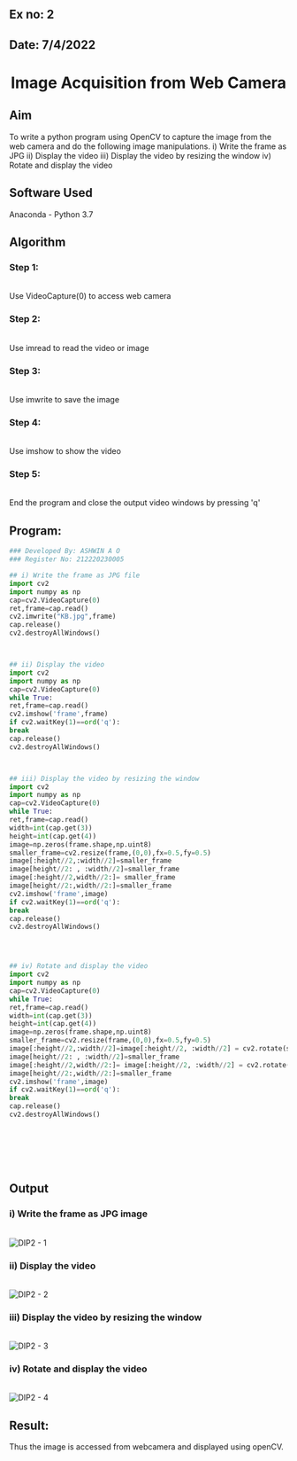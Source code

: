 ## Ex no: 2
## Date: 7/4/2022
# <p align="center"> Image Acquisition from Web Camera
## Aim
 
To write a python program using OpenCV to capture the image from the web camera and do the following image manipulations.
i) Write the frame as JPG 
ii) Display the video 
iii) Display the video by resizing the window
iv) Rotate and display the video

## Software Used
Anaconda - Python 3.7
## Algorithm
### Step 1:
<br>Use VideoCapture(0) to access web camera

### Step 2:
<br>Use imread to read the video or image

### Step 3:
<br>Use imwrite to save the image

### Step 4:
<br>Use imshow to show the video

### Step 5:
<br>End the program and close the output video windows by pressing 'q'

## Program:
``` Python
### Developed By: ASHWIN A O
### Register No: 212220230005

## i) Write the frame as JPG file
import cv2
import numpy as np
cap=cv2.VideoCapture(0)
ret,frame=cap.read()
cv2.imwrite("KB.jpg",frame)
cap.release()
cv2.destroyAllWindows()



## ii) Display the video
import cv2
import numpy as np
cap=cv2.VideoCapture(0)
while True:
ret,frame=cap.read()
cv2.imshow('frame',frame)
if cv2.waitKey(1)==ord('q'):
break
cap.release()
cv2.destroyAllWindows()



## iii) Display the video by resizing the window
import cv2
import numpy as np
cap=cv2.VideoCapture(0)
while True:
ret,frame=cap.read()
width=int(cap.get(3))
height=int(cap.get(4))
image=np.zeros(frame.shape,np.uint8)
smaller_frame=cv2.resize(frame,(0,0),fx=0.5,fy=0.5)
image[:height//2,:width//2]=smaller_frame
image[height//2: , :width//2]=smaller_frame
image[:height//2,width//2:]= smaller_frame
image[height//2:,width//2:]=smaller_frame
cv2.imshow('frame',image)
if cv2.waitKey(1)==ord('q'):
break
cap.release()
cv2.destroyAllWindows()




## iv) Rotate and display the video
import cv2
import numpy as np
cap=cv2.VideoCapture(0)
while True:
ret,frame=cap.read()
width=int(cap.get(3))
height=int(cap.get(4))
image=np.zeros(frame.shape,np.uint8)
smaller_frame=cv2.resize(frame,(0,0),fx=0.5,fy=0.5)
image[:height//2,:width//2]=image[:height//2, :width//2] = cv2.rotate(smaller_frame,cv2.cv2
image[height//2: , :width//2]=smaller_frame
image[:height//2,width//2:]= image[:height//2, :width//2] = cv2.rotate(smaller_frame,cv2.cv
image[height//2:,width//2:]=smaller_frame
cv2.imshow('frame',image)
if cv2.waitKey(1)==ord('q'):
break
cap.release()
cv2.destroyAllWindows()








```
## Output

### i) Write the frame as JPG image
</br>![DIP2 - 1](https://user-images.githubusercontent.com/75235601/162605582-50d61e11-7d4d-4e02-ae46-5b2cc1baeade.jpeg)


### ii) Display the video
</br>![DIP2 - 2](https://user-images.githubusercontent.com/75235601/162605589-7708e00e-ebe1-4ab4-a127-faa0d72c0a0b.jpeg)


### iii) Display the video by resizing the window
</br>![DIP2 - 3](https://user-images.githubusercontent.com/75235601/162605590-609f6db7-e12a-4800-a34a-d7ecf75f5c4a.jpeg)


### iv) Rotate and display the video
</br>![DIP2 - 4](https://user-images.githubusercontent.com/75235601/162605594-f1c49831-894d-409c-a51b-a8c0e98d887f.jpeg)


## Result:
Thus the image is accessed from webcamera and displayed using openCV.
